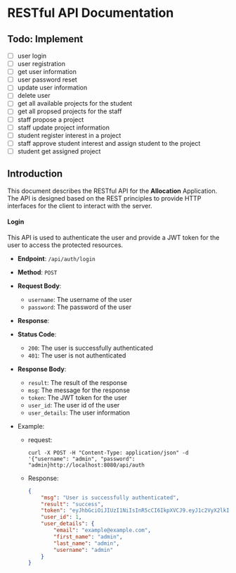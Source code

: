 # RESTful API Documentation

## Todo: Implement
- [ ] user login
- [ ] user registration
- [ ] get user information
- [ ] user password reset
- [ ] update user information
- [ ] delete user
- [ ] get all available projects for the student
- [ ] get all propsed projects for the staff
- [ ] staff propose a project
- [ ] staff update project information
- [ ] student register interest in a project
- [ ] staff approve student interest and assign student to the project
- [ ] student get assigned project

## Introduction

This document describes the RESTful API for the **Allocation** Application. The API is designed based on the REST principles to provide HTTP interfaces for the client to interact with the server. 

#### Login
This API is used to authenticate the user and provide a JWT token for the user to access the protected resources.
- **Endpoint**: `/api/auth/login`
- **Method**: `POST`
- **Request Body**: 
  - `username`: The username of the user
  - `password`: The password of the user
- **Response**:
- **Status Code**: 
  - `200`: The user is successfully authenticated
  - `401`: The user is not authenticated
- **Response Body**: 
  - `result`: The result of the response
  - `msg`: The message for the response
  - `token`: The JWT token for the user
  - `user_id`: The user id of the user
  - `user_details`: The user information

- Example:
    - request:
        ```shell
        curl -X POST -H "Content-Type: application/json" -d '{"username": "admin", "password": "admin}http://localhost:8080/api/auth
        ```
    
    - Response:
        ```json
        {
            "msg": "User is successfully authenticated",
            "result": "success",
            "token": "eyJhbGciOiJIUzI1NiIsInR5cCI6IkpXVCJ9.eyJ1c2VyX2lkIjoxLCJpYXQiOjE1OTYwNzYwMzEsImV4cCI6MTU5NjA3NjA5MX0.",
            "user_id": 1,
            "user_details": {
                "email": "example@example.com",
                "first_name": "admin",
                "last_name": "admin",
                "username": "admin"
            }
        }
        ```
